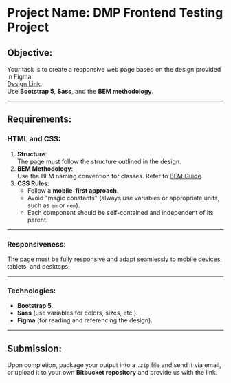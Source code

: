 # Project Name: DMP Frontend Testing Project

## Objective:
Your task is to create a responsive web page based on the design provided in Figma:  
[Design Link](https://www.figma.com/design/TumeHzNdMGPfl9r1ImHLSv/dmpagency-frontend-technical-task?node-id=0-1&t=cMwsNzPqd3PaHLzG-1).  
Use **Bootstrap 5**, **Sass**, and the **BEM methodology**.

---

## Requirements:

### HTML and CSS:
1. **Structure**:  
   The page must follow the structure outlined in the design.
2. **BEM Methodology**:  
   Use the BEM naming convention for classes. Refer to [BEM Guide](https://www.vzhurudolu.cz/prirucka/bem).
3. **CSS Rules**:  
   - Follow a **mobile-first approach**.  
   - Avoid "magic constants" (always use variables or appropriate units, such as `em` or `rem`).  
   - Each component should be self-contained and independent of its parent.

---

### Responsiveness:
The page must be fully responsive and adapt seamlessly to mobile devices, tablets, and desktops.

---

### Technologies:
- **Bootstrap 5**.
- **Sass** (use variables for colors, sizes, etc.).
- **Figma** (for reading and referencing the design).

---

## Submission:
Upon completion, package your output into a `.zip` file and send it via email, or upload it to your own **Bitbucket repository** and provide us with the link.
